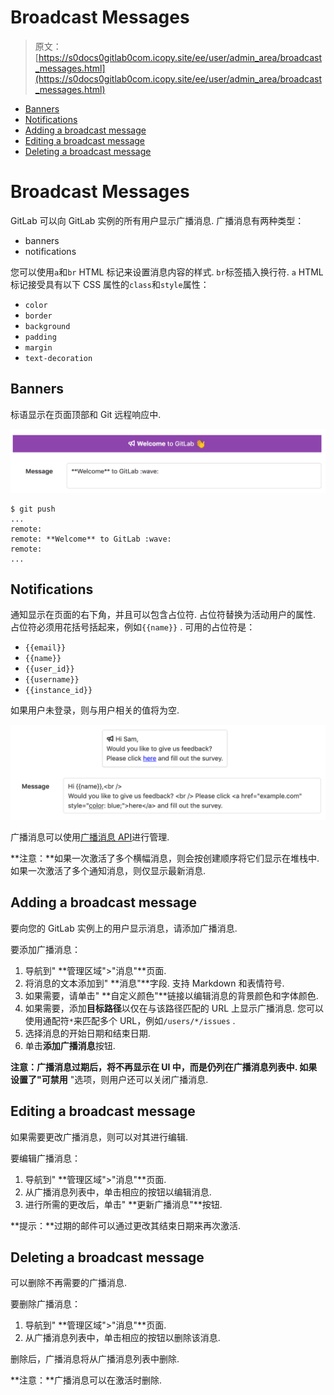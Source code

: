 # Broadcast Messages

> 原文：[https://s0docs0gitlab0com.icopy.site/ee/user/admin_area/broadcast_messages.html](https://s0docs0gitlab0com.icopy.site/ee/user/admin_area/broadcast_messages.html)

*   [Banners](#banners)
*   [Notifications](#notifications)
*   [Adding a broadcast message](#adding-a-broadcast-message)
*   [Editing a broadcast message](#editing-a-broadcast-message)
*   [Deleting a broadcast message](#deleting-a-broadcast-message)

# Broadcast Messages[](#broadcast-messages-core-only "Permalink")

GitLab 可以向 GitLab 实例的所有用户显示广播消息. 广播消息有两种类型：

*   banners
*   notifications

您可以使用`a`和`br` HTML 标记来设置消息内容的样式. `br`标签插入换行符. `a` HTML 标记接受具有以下 CSS 属性的`class`和`style`属性：

*   `color`
*   `border`
*   `background`
*   `padding`
*   `margin`
*   `text-decoration`

## Banners[](#banners "Permalink")

标语显示在页面顶部和 Git 远程响应中.

[![Broadcast Message Banner](img/5665233091dd783791b6dd32107e61ec.png)](img/broadcast_messages_banner_v12_10.png)

```
$ git push
...
remote:
remote: **Welcome** to GitLab :wave:
remote:
... 
```

## Notifications[](#notifications "Permalink")

通知显示在页面的右下角，并且可以包含占位符. 占位符替换为活动用户的属性. 占位符必须用花括号括起来，例如`{{name}}` . 可用的占位符是：

*   `{{email}}`
*   `{{name}}`
*   `{{user_id}}`
*   `{{username}}`
*   `{{instance_id}}`

如果用户未登录，则与用户相关的值将为空.

[![Broadcast Message Notification](img/eaa74cb66b0dd1b45f9b312af76c23fb.png)](img/broadcast_messages_notification_v12_10.png)

广播消息可以使用[广播消息 API](../../api/broadcast_messages.html)进行管理.

**注意：**如果一次激活了多个横幅消息，则会按创建顺序将它们显示在堆栈中. 如果一次激活了多个通知消息，则仅显示最新消息.

## Adding a broadcast message[](#adding-a-broadcast-message "Permalink")

要向您的 GitLab 实例上的用户显示消息，请添加广播消息.

要添加广播消息：

1.  导航到" **管理区域">"消息"**页面.
2.  将消息的文本添加到" **消息"**字段. 支持 Markdown 和表情符号.
3.  如果需要，请单击" **自定义颜色"**链接以编辑消息的背景颜色和字体颜色.
4.  如果需要，添加**目标路径**以仅在与该路径匹配的 URL 上显示广播消息. 您可以使用通配符`*`来匹配多个 URL，例如`/users/*/issues` .
5.  选择消息的开始日期和结束日期.
6.  单击**添加广播消息**按钮.

**注意：**广播消息过期后，将不再显示在 UI 中，而是仍列在广播消息列表中. 如果设置了"可**禁用** "选项，则用户还可以关闭广播消息.

## Editing a broadcast message[](#editing-a-broadcast-message "Permalink")

如果需要更改广播消息，则可以对其进行编辑.

要编辑广播消息：

1.  导航到" **管理区域">"消息"**页面.
2.  从广播消息列表中，单击相应的按钮以编辑消息.
3.  进行所需的更改后，单击" **更新广播消息"**按钮.

**提示：**过期的邮件可以通过更改其结束日期来再次激活.

## Deleting a broadcast message[](#deleting-a-broadcast-message "Permalink")

可以删除不再需要的广播消息.

要删除广播消息：

1.  导航到" **管理区域">"消息"**页面.
2.  从广播消息列表中，单击相应的按钮以删除该消息.

删除后，广播消息将从广播消息列表中删除.

**注意：**广播消息可以在激活时删除.